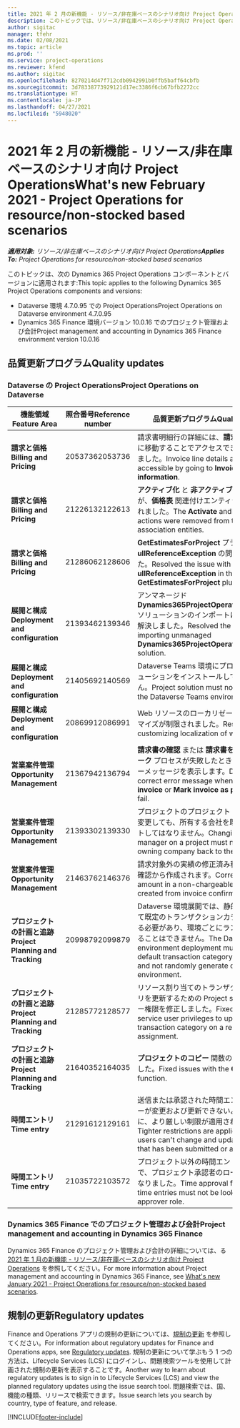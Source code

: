 ```yaml
---
title: 2021 年 2 月の新機能 - リソース/非在庫ベースのシナリオ向け Project Operations
description: このトピックでは、リソース/非在庫ベースのシナリオ向け Project Operations の 2021 年 2 月リリースで利用可能な品質更新について説明します。
author: sigitac
manager: tfehr
ms.date: 02/08/2021
ms.topic: article
ms.prod: ''
ms.service: project-operations
ms.reviewer: kfend
ms.author: sigitac
ms.openlocfilehash: 8270214d47f712cdb0942991b0ffb5baff64cbfb
ms.sourcegitcommit: 3d78338773929121d17ec3386f6cb67bfb2272cc
ms.translationtype: HT
ms.contentlocale: ja-JP
ms.lasthandoff: 04/27/2021
ms.locfileid: "5948020"
---
```

# <a name="whats-new-february-2021---project-operations-for-resourcenon-stocked-based-scenarios"></a><span data-ttu-id="6d691-103">2021 年 2 月の新機能 - リソース/非在庫ベースのシナリオ向け Project Operations</span><span class="sxs-lookup"><span data-stu-id="6d691-103">What's new February 2021 - Project Operations for resource/non-stocked based scenarios</span></span>

<span data-ttu-id="6d691-104">_**適用対象:** リソース/非在庫ベースのシナリオ向け Project Operations_</span><span class="sxs-lookup"><span data-stu-id="6d691-104">_**Applies To:** Project Operations for resource/non-stocked based scenarios_</span></span>

<span data-ttu-id="6d691-105">このトピックは、次の Dynamics 365 Project Operations コンポーネントとバージョンに適用されます:</span><span class="sxs-lookup"><span data-stu-id="6d691-105">This topic applies to the following Dynamics 365 Project Operations components and versions:</span></span>

- <span data-ttu-id="6d691-106">Dataverse 環境 4.7.0.95 での Project Operations</span><span class="sxs-lookup"><span data-stu-id="6d691-106">Project Operations on Dataverse environment 4.7.0.95</span></span>
- <span data-ttu-id="6d691-107">Dynamics 365 Finance 環境バージョン 10.0.16 でのプロジェクト管理および会計</span><span class="sxs-lookup"><span data-stu-id="6d691-107">Project management and accounting in Dynamics 365 Finance environment version 10.0.16</span></span> 

## <a name="quality-updates"></a><span data-ttu-id="6d691-108">品質更新プログラム</span><span class="sxs-lookup"><span data-stu-id="6d691-108">Quality updates</span></span>

### <a name="project-operations-on-dataverse"></a><span data-ttu-id="6d691-109">Dataverse の Project Operations</span><span class="sxs-lookup"><span data-stu-id="6d691-109">Project Operations on Dataverse</span></span>

| <span data-ttu-id="6d691-110">**機能領域**</span><span class="sxs-lookup"><span data-stu-id="6d691-110">**Feature Area**</span></span> | <span data-ttu-id="6d691-111">**照合番号**</span><span class="sxs-lookup"><span data-stu-id="6d691-111">**Reference number**</span></span> | <span data-ttu-id="6d691-112">**品質更新プログラム**</span><span class="sxs-lookup"><span data-stu-id="6d691-112">**Quality update**</span></span> |
| --- | --- | --- |
| <span data-ttu-id="6d691-113">**請求と価格**</span><span class="sxs-lookup"><span data-stu-id="6d691-113">**Billing and Pricing**</span></span> | <span data-ttu-id="6d691-114">2053736</span><span class="sxs-lookup"><span data-stu-id="6d691-114">2053736</span></span> | <span data-ttu-id="6d691-115">請求書明細行の詳細には、**請求書** > **関連情報** に移動することでアクセスできるようになりました。</span><span class="sxs-lookup"><span data-stu-id="6d691-115">Invoice line details are now accessible by going to **Invoice** > **Related information**.</span></span> |
| <span data-ttu-id="6d691-116">**請求と価格**</span><span class="sxs-lookup"><span data-stu-id="6d691-116">**Billing and Pricing**</span></span> | <span data-ttu-id="6d691-117">2122613</span><span class="sxs-lookup"><span data-stu-id="6d691-117">2122613</span></span> | <span data-ttu-id="6d691-118">**アクティブ化** と **非アクティブ化** アクションが、**価格表** 関連付けエンティティから削除されました。</span><span class="sxs-lookup"><span data-stu-id="6d691-118">The **Activate** and **Deactivate** actions were removed from the **Price List** association entities.</span></span> |
| <span data-ttu-id="6d691-119">**請求と価格**</span><span class="sxs-lookup"><span data-stu-id="6d691-119">**Billing and Pricing**</span></span> | <span data-ttu-id="6d691-120">2128606</span><span class="sxs-lookup"><span data-stu-id="6d691-120">2128606</span></span> | <span data-ttu-id="6d691-121">**GetEstimatesForProject** プラグインの **ullReferenceException** の問題を解決しました。</span><span class="sxs-lookup"><span data-stu-id="6d691-121">Resolved the issue with **ullReferenceException** in the **GetEstimatesForProject** plug-in.</span></span> |
| <span data-ttu-id="6d691-122">**展開と構成**</span><span class="sxs-lookup"><span data-stu-id="6d691-122">**Deployment and configuration**</span></span> | <span data-ttu-id="6d691-123">2139346</span><span class="sxs-lookup"><span data-stu-id="6d691-123">2139346</span></span> | <span data-ttu-id="6d691-124">アンマネージド **Dynamics365ProjectOperationsDualWrite** ソリューションのインポートに関する問題を解決しました。</span><span class="sxs-lookup"><span data-stu-id="6d691-124">Resolved the issue with importing unmanaged **Dynamics365ProjectOperationsDualWrite** solution.</span></span> |
| <span data-ttu-id="6d691-125">**展開と構成**</span><span class="sxs-lookup"><span data-stu-id="6d691-125">**Deployment and configuration**</span></span> | <span data-ttu-id="6d691-126">2140569</span><span class="sxs-lookup"><span data-stu-id="6d691-126">2140569</span></span> | <span data-ttu-id="6d691-127">Dataverse Teams 環境にプロジェクト ソリューションをインストールしてはいけません。</span><span class="sxs-lookup"><span data-stu-id="6d691-127">Project solution must not be installed in the Dataverse Teams environments.</span></span> |
| <span data-ttu-id="6d691-128">**展開と構成**</span><span class="sxs-lookup"><span data-stu-id="6d691-128">**Deployment and configuration**</span></span> | <span data-ttu-id="6d691-129">2086991</span><span class="sxs-lookup"><span data-stu-id="6d691-129">2086991</span></span> | <span data-ttu-id="6d691-130">Web リソースのローカリゼーションのカスタマイズが制限されました。</span><span class="sxs-lookup"><span data-stu-id="6d691-130">Restricted customizing localization of web resources.</span></span> |
| <span data-ttu-id="6d691-131">**営業案件管理**</span><span class="sxs-lookup"><span data-stu-id="6d691-131">**Opportunity Management**</span></span> | <span data-ttu-id="6d691-132">2136794</span><span class="sxs-lookup"><span data-stu-id="6d691-132">2136794</span></span> | <span data-ttu-id="6d691-133">**請求書の確認** または **請求書を支払済みとマーク** プロセスが失敗したときに、正しいエラーメッセージを表示します。</span><span class="sxs-lookup"><span data-stu-id="6d691-133">Display the correct error message when the **Confirm invoice** or **Mark invoice as paid** processes fail.</span></span> |
| <span data-ttu-id="6d691-134">**営業案件管理**</span><span class="sxs-lookup"><span data-stu-id="6d691-134">**Opportunity Management**</span></span> | <span data-ttu-id="6d691-135">2139330</span><span class="sxs-lookup"><span data-stu-id="6d691-135">2139330</span></span> | <span data-ttu-id="6d691-136">プロジェクトのプロジェクト マネージャーを変更しても、所有する会社を既定値にリセットしてはなりません。</span><span class="sxs-lookup"><span data-stu-id="6d691-136">Changing the Project manager on a project must not reset the owning company back to the default value.</span></span> |
| <span data-ttu-id="6d691-137">**営業案件管理**</span><span class="sxs-lookup"><span data-stu-id="6d691-137">**Opportunity Management**</span></span> | <span data-ttu-id="6d691-138">2146376</span><span class="sxs-lookup"><span data-stu-id="6d691-138">2146376</span></span> | <span data-ttu-id="6d691-139">請求対象外の実績の修正済み税額が、請求書確認から作成されます。</span><span class="sxs-lookup"><span data-stu-id="6d691-139">Corrected tax amount in a non-chargeable actual is created from invoice confirmation.</span></span> |
| <span data-ttu-id="6d691-140">**プロジェクトの計画と追跡**</span><span class="sxs-lookup"><span data-stu-id="6d691-140">**Project Planning and Tracking**</span></span> | <span data-ttu-id="6d691-141">2099879</span><span class="sxs-lookup"><span data-stu-id="6d691-141">2099879</span></span> | <span data-ttu-id="6d691-142">Dataverse 環境展開では、静的 ID を使用して既定のトランザクションカテゴリを作成する必要があり、環境ごとにランダムに生成することはできません。</span><span class="sxs-lookup"><span data-stu-id="6d691-142">The Dataverse environment deployment must create a default transaction category with a static ID and not randomly generate one per environment.</span></span> |
| <span data-ttu-id="6d691-143">**プロジェクトの計画と追跡**</span><span class="sxs-lookup"><span data-stu-id="6d691-143">**Project Planning and Tracking**</span></span> | <span data-ttu-id="6d691-144">2128577</span><span class="sxs-lookup"><span data-stu-id="6d691-144">2128577</span></span> | <span data-ttu-id="6d691-145">リソース割り当てのトランザクション カテゴリを更新するための Project service ユーザー権限を修正しました。</span><span class="sxs-lookup"><span data-stu-id="6d691-145">Fixed the Project service user privileges to update the transaction category on a resource assignment.</span></span> |
| <span data-ttu-id="6d691-146">**プロジェクトの計画と追跡**</span><span class="sxs-lookup"><span data-stu-id="6d691-146">**Project Planning and Tracking**</span></span> | <span data-ttu-id="6d691-147">2164035</span><span class="sxs-lookup"><span data-stu-id="6d691-147">2164035</span></span> | <span data-ttu-id="6d691-148">**プロジェクトのコピー** 関数の問題を修正しました。</span><span class="sxs-lookup"><span data-stu-id="6d691-148">Fixed issues with the **Copy Project** function.</span></span> |
| <span data-ttu-id="6d691-149">**時間エントリ**</span><span class="sxs-lookup"><span data-stu-id="6d691-149">**Time entry**</span></span> | <span data-ttu-id="6d691-150">2129161</span><span class="sxs-lookup"><span data-stu-id="6d691-150">2129161</span></span> | <span data-ttu-id="6d691-151">送信または承認された時間エントリをユーザーが変更および更新できないようにするために、より厳しい制限が適用されました。</span><span class="sxs-lookup"><span data-stu-id="6d691-151">Tighter restrictions are applied to ensure users can't change and update a time entry that has been submitted or approved.</span></span> |
| <span data-ttu-id="6d691-152">**時間エントリ**</span><span class="sxs-lookup"><span data-stu-id="6d691-152">**Time entry**</span></span> | <span data-ttu-id="6d691-153">2103572</span><span class="sxs-lookup"><span data-stu-id="6d691-153">2103572</span></span> | <span data-ttu-id="6d691-154">プロジェクト以外の時間エントリの時間承認で、プロジェクト承認者のロールを探さなくなりました。</span><span class="sxs-lookup"><span data-stu-id="6d691-154">Time approval for non-project time entries must not be looking for project approver role.</span></span> |

### <a name="project-management-and-accounting-in-dynamics-365-finance"></a><span data-ttu-id="6d691-155">Dynamics 365 Finance でのプロジェクト管理および会計</span><span class="sxs-lookup"><span data-stu-id="6d691-155">Project management and accounting in Dynamics 365 Finance</span></span> 

<span data-ttu-id="6d691-156">Dynamics 365 Finance のプロジェクト管理および会計の詳細については、る[2021 年 1 月の新機能 - リソース/非在庫ベースのシナリオ向け Project Operations](whats-new-jan-2021-resource-based.md) を参照してください。</span><span class="sxs-lookup"><span data-stu-id="6d691-156">For more information about Project management and accounting in Dynamics 365 Finance, see [What's new January 2021 - Project Operations for resource/non-stocked based scenarios](whats-new-jan-2021-resource-based.md).</span></span>


## <a name="regulatory-updates"></a><span data-ttu-id="6d691-157">規制の更新</span><span class="sxs-lookup"><span data-stu-id="6d691-157">Regulatory updates</span></span>

<span data-ttu-id="6d691-158">Finance and Operations アプリの規制の更新については、[規制の更新](/dynamics365/finance/localizations/regulatory-updates) を参照してください。</span><span class="sxs-lookup"><span data-stu-id="6d691-158">For information about regulatory updates for Finance and Operations apps, see [Regulatory updates](/dynamics365/finance/localizations/regulatory-updates).</span></span> <span data-ttu-id="6d691-159">規制の更新について学ぶもう 1 つの方法は、Lifecycle Services (LCS) にログインし、問題検索ツールを使用して計画された規制の更新を表示することです。</span><span class="sxs-lookup"><span data-stu-id="6d691-159">Another way to learn about regulatory updates is to sign in to Lifecycle Services (LCS) and view the planned regulatory updates using the issue search tool.</span></span> <span data-ttu-id="6d691-160">問題検索では、国、機能の種類、リリースで検索できます。</span><span class="sxs-lookup"><span data-stu-id="6d691-160">Issue search lets you search by country, type of feature, and release.</span></span>


[!INCLUDE[footer-include](../includes/footer-banner.md)]
